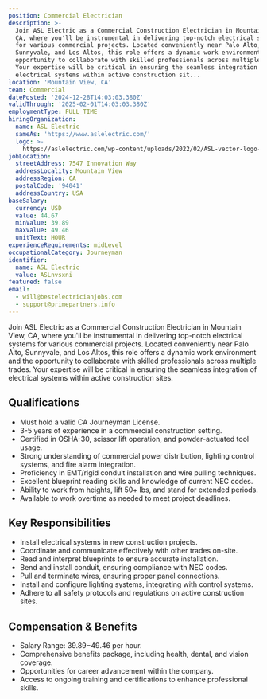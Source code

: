 ```yaml
---
position: Commercial Electrician
description: >-
  Join ASL Electric as a Commercial Construction Electrician in Mountain View,
  CA, where you'll be instrumental in delivering top-notch electrical systems
  for various commercial projects. Located conveniently near Palo Alto,
  Sunnyvale, and Los Altos, this role offers a dynamic work environment and the
  opportunity to collaborate with skilled professionals across multiple trades.
  Your expertise will be critical in ensuring the seamless integration of
  electrical systems within active construction sit...
location: 'Mountain View, CA'
team: Commercial
datePosted: '2024-12-28T14:03:03.380Z'
validThrough: '2025-02-01T14:03:03.380Z'
employmentType: FULL_TIME
hiringOrganization:
  name: ASL Electric
  sameAs: 'https://www.aslelectric.com/'
  logo: >-
    https://aslelectric.com/wp-content/uploads/2022/02/ASL-vector-logo-1.png.webp
jobLocation:
  streetAddress: 7547 Innovation Way
  addressLocality: Mountain View
  addressRegion: CA
  postalCode: '94041'
  addressCountry: USA
baseSalary:
  currency: USD
  value: 44.67
  minValue: 39.89
  maxValue: 49.46
  unitText: HOUR
experienceRequirements: midLevel
occupationalCategory: Journeyman
identifier:
  name: ASL Electric
  value: ASLnvsxni
featured: false
email:
  - will@bestelectricianjobs.com
  - support@primepartners.info
---
```




Join ASL Electric as a Commercial Construction Electrician in Mountain View, CA, where you'll be instrumental in delivering top-notch electrical systems for various commercial projects. Located conveniently near Palo Alto, Sunnyvale, and Los Altos, this role offers a dynamic work environment and the opportunity to collaborate with skilled professionals across multiple trades. Your expertise will be critical in ensuring the seamless integration of electrical systems within active construction sites.

## Qualifications

- Must hold a valid CA Journeyman License.
- 3-5 years of experience in a commercial construction setting.
- Certified in OSHA-30, scissor lift operation, and powder-actuated tool usage.
- Strong understanding of commercial power distribution, lighting control systems, and fire alarm integration.
- Proficiency in EMT/rigid conduit installation and wire pulling techniques.
- Excellent blueprint reading skills and knowledge of current NEC codes.
- Ability to work from heights, lift 50+ lbs, and stand for extended periods.
- Available to work overtime as needed to meet project deadlines.

## Key Responsibilities

- Install electrical systems in new construction projects.
- Coordinate and communicate effectively with other trades on-site.
- Read and interpret blueprints to ensure accurate installation.
- Bend and install conduit, ensuring compliance with NEC codes.
- Pull and terminate wires, ensuring proper panel connections.
- Install and configure lighting systems, integrating with control systems.
- Adhere to all safety protocols and regulations on active construction sites.

## Compensation & Benefits

- Salary Range: $39.89-$49.46 per hour.
- Comprehensive benefits package, including health, dental, and vision coverage.
- Opportunities for career advancement within the company.
- Access to ongoing training and certifications to enhance professional skills.

